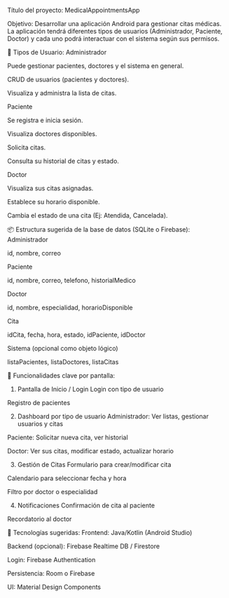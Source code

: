 Título del proyecto:
MedicalAppointmentsApp

Objetivo:
Desarrollar una aplicación Android para gestionar citas médicas. La aplicación tendrá diferentes tipos de usuarios (Administrador, Paciente, Doctor) y cada uno podrá interactuar con el sistema según sus permisos.

🔐 Tipos de Usuario:
Administrador

Puede gestionar pacientes, doctores y el sistema en general.

CRUD de usuarios (pacientes y doctores).

Visualiza y administra la lista de citas.

Paciente

Se registra e inicia sesión.

Visualiza doctores disponibles.

Solicita citas.

Consulta su historial de citas y estado.

Doctor

Visualiza sus citas asignadas.

Establece su horario disponible.

Cambia el estado de una cita (Ej: Atendida, Cancelada).

📦 Estructura sugerida de la base de datos (SQLite o Firebase):
Administrador

id, nombre, correo

Paciente

id, nombre, correo, telefono, historialMedico

Doctor

id, nombre, especialidad, horarioDisponible

Cita

idCita, fecha, hora, estado, idPaciente, idDoctor

Sistema (opcional como objeto lógico)

listaPacientes, listaDoctores, listaCitas

📱 Funcionalidades clave por pantalla:
1. Pantalla de Inicio / Login
Login con tipo de usuario

Registro de pacientes

2. Dashboard por tipo de usuario
Administrador: Ver listas, gestionar usuarios y citas

Paciente: Solicitar nueva cita, ver historial

Doctor: Ver sus citas, modificar estado, actualizar horario

3. Gestión de Citas
Formulario para crear/modificar cita

Calendario para seleccionar fecha y hora

Filtro por doctor o especialidad

4. Notificaciones
Confirmación de cita al paciente

Recordatorio al doctor

🔧 Tecnologías sugeridas:
Frontend: Java/Kotlin (Android Studio)

Backend (opcional): Firebase Realtime DB / Firestore

Login: Firebase Authentication

Persistencia: Room o Firebase

UI: Material Design Components

